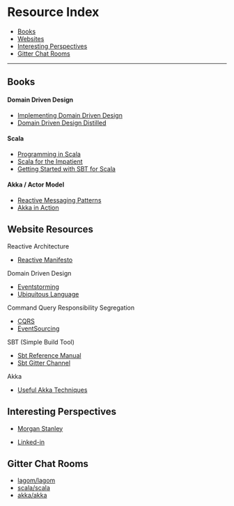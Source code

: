 # Resource Index
- [Books](#books)
- [Websites](#website-resources)
- [Interesting Perspectives](#interesting-perspectives)
- [Gitter Chat Rooms](#gitter-chat-rooms)

---

## Books
#### Domain Driven Design
- [Implementing Domain Driven Design](https://www.amazon.com/Implementing-Domain-Driven-Design-Vaughn-Vernon/dp/0321834577/ref=asap_bc?ie=UTF8)
- [Domain Driven Design Distilled](https://www.amazon.com/Domain-Driven-Design-Distilled-Vaughn-Vernon-ebook/dp/B01JJSGE5S/ref=asap_bc?ie=UTF8)
#### Scala
- [Programming in Scala](https://www.amazon.com/Programming-Scala-Comprehensive-Step-Step-ebook/dp/B01EX49FOU/ref=sr_1_6?s=digital-text&ie=UTF8&qid=1515864079&sr=1-6&keywords=AKKA)
- [Scala for the Impatient](https://www.amazon.com/Scala-Impatient-Cay-S-Horstmann-ebook/dp/B01MR67YSO/ref=sr_1_4?s=digital-text&ie=UTF8&qid=1515864123&sr=1-4&keywords=Scala)
- [Getting Started with SBT for Scala](https://www.amazon.com/dp/B00F4PC4KU/ref=dp-kindle-redirect?_encoding=UTF8&btkr=1)
#### Akka / Actor Model
- [Reactive Messaging Patterns](https://www.amazon.com/Reactive-Messaging-Patterns-Actor-Model/dp/0133846830/ref=asap_bc?ie=UTF8)
- [Akka in Action](https://www.amazon.com/Akka-Action-Raymond-Roestenburg/dp/1617291013/ref=sr_1_cc_1?s=aps&ie=UTF8&qid=1515864168&sr=1-1-catcorr&keywords=akka+in+action)

## Website Resources
Reactive Architecture
- [Reactive Manifesto](https://www.reactivemanifesto.org/)

Domain Driven Design
- [Eventstorming](https://ziobrando.blogspot.com/2013/11/introducing-event-storming.html)
- [Ubiquitous Language](https://martinfowler.com/bliki/UbiquitousLanguage.html)

Command Query Responsibility Segregation
- [CQRS](http://codebetter.com/gregyoung/2010/02/16/cqrs-task-based-uis-event-sourcing-agh/)
- [EventSourcing](https://www.martinfowler.com/eaaDev/EventSourcing.html)

SBT (Simple Build Tool)
- [Sbt Reference Manual](http://www.scala-sbt.org/1.x/docs/index.html)
- [Sbt Gitter Channel](https://gitter.im/sbt/sbt)

Akka
- [Useful Akka Techniques](https://manuel.bernhardt.io/2014/04/23/a-handful-akka-techniques/)

## Interesting Perspectives
- [Morgan Stanley](https://vimeo.com/147697498)

- [Linked-in](https://engineering.linkedin.com/blog/2018/01/now-you-see-me--now-you-dont--linkedins-real-time-presence-platf)

## Gitter Chat Rooms
- [lagom/lagom](https://gitter.im/lagom/lagom)
- [scala/scala](https://gitter.im/scala/scala)
- [akka/akka](https://gitter.im/akka/akka)
